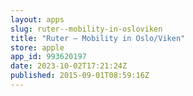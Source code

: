 ```yaml
---
layout: apps
slug: ruter--mobility-in-osloviken
title: "Ruter – Mobility in Oslo/Viken"
store: apple
app_id: 993620197
date: 2023-10-02T17:21:24Z
published: 2015-09-01T08:59:16Z
---
```


